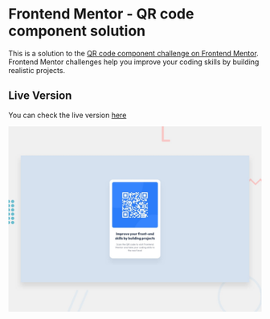 # Frontend Mentor - QR code component solution

This is a solution to the [QR code component challenge on Frontend Mentor](https://www.frontendmentor.io/challenges/qr-code-component-iux_sIO_H). Frontend Mentor challenges help you improve your coding skills by building realistic projects.

## Live Version

You can check the live version [here](https://shakiba.dev/QR-Code-Component)

![](./preview.jpg)
